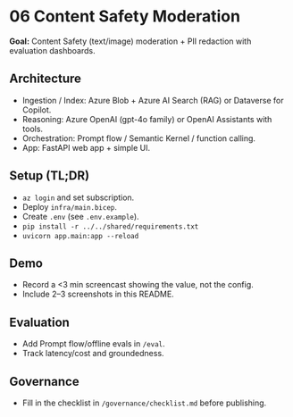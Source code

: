 # 06 Content Safety Moderation

**Goal:** Content Safety (text/image) moderation + PII redaction with evaluation dashboards.

## Architecture
- Ingestion / Index: Azure Blob + Azure AI Search (RAG) or Dataverse for Copilot.
- Reasoning: Azure OpenAI (gpt-4o family) or OpenAI Assistants with tools.
- Orchestration: Prompt flow / Semantic Kernel / function calling.
- App: FastAPI web app + simple UI.

## Setup (TL;DR)
- `az login` and set subscription.
- Deploy `infra/main.bicep`.
- Create `.env` (see `.env.example`).
- `pip install -r ../../shared/requirements.txt`
- `uvicorn app.main:app --reload`

## Demo
- Record a <3 min screencast showing the value, not the config.
- Include 2–3 screenshots in this README.

## Evaluation
- Add Prompt flow/offline evals in `/eval`.
- Track latency/cost and groundedness.

## Governance
- Fill in the checklist in `/governance/checklist.md` before publishing.
